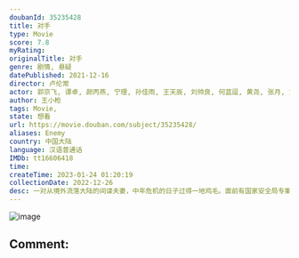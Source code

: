```yaml
---
doubanId: 35235428
title: 对手
type: Movie
score: 7.8
myRating: 
originalTitle: 对手
genre: 剧情, 悬疑
datePublished: 2021-12-16
director: 卢伦常
actor: 郭京飞, 谭卓, 颜丙燕, 宁理, 孙佳雨, 王天辰, 刘帅良, 何蓝逗, 黄尧, 张月, 刘威葳, 海一天, 焦刚, 赵滨, 林鹏, 路宏, 张皓然, 陶灏景, 王婉娟, 房子斌, 巩峥, 田岷, 史奕, 李宏磊, 高睿菲儿, 金志浩, 姜峰, 王鑫, 周铁, 从瑞麟, 李明珠, 刘涛, 姚岗, 程诚, 孙弋惟, 刘若谷, 杨轶, 王堃, 满林, 廉赛, 吕清超, 孙敏, 李至强, 陈靖可, 肖龙, 孙天宇, 刘頔, 陈斌, 曾昂, 刘骁元, 李燕生, 宁楚, 王堃
author: 王小枪
tags: Movie, 
state: 想看
url: https://movie.douban.com/subject/35235428/
aliases: Enemy
country: 中国大陆
language: 汉语普通话
IMDb: tt16606418
time: 
createTime: 2023-01-24 01:20:19
collectionDate: 2022-12-26
desc: 一对从境外流落大陆的间谍夫妻，中年危机的日子过得一地鸡毛。面前有国家安全局专案女组长带队紧密追查，背后有残忍的上线步步紧逼，这对在夹缝中挣扎抉择的迷途夫妻，究竟该何去何从？
---
```


![image](p2782204672.jpg)

Comment: 
---

